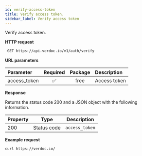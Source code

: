 ```yaml
---
id: verify-access-token
title: Verify access token.
sidebar_label: Verify access token
---
```


Verify access token.

**HTTP request**

```bash
 GET https://api.verdoc.io/v1/auth/verify
```

**URL parameters**

| Parameter    | Required | Package | Description  |
| :----------- | :------: | :-----: | :----------- |
| access_token |    ✅    |  free   | Access token |

**Response**

Returns the status code 200 and a JSON object with the following information.

| Property |    Type     | Description    |
| :------- | :---------: | -------------- |
| 200      | Status code | `access_token` |

**Example request**

```bash
curl https://verdoc.io/
```
